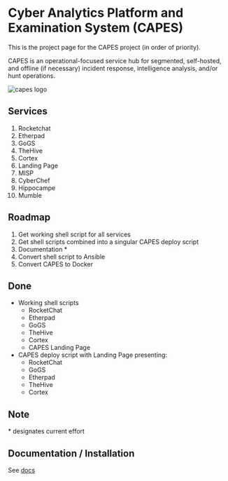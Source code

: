 # Cyber Analytics Platform and Examination System (CAPES)
This is the project page for the CAPES project (in order of priority).

CAPES is an operational-focused service hub for segmented, self-hosted, and offline (if necessary) incident response, intelligence analysis, and/or hunt operations.

![capes logo](images/capes.png)

## Services
1. Rocketchat
1. Etherpad
1. GoGS
1. TheHive
1. Cortex
1. Landing Page
1. MISP
1. CyberChef
1. Hippocampe
1. Mumble

## Roadmap
1. Get working shell script for all services
1. Get shell scripts combined into a singular CAPES deploy script
1. Documentation *
1. Convert shell script to Ansible
1. Convert CAPES to Docker

## Done
* Working shell scripts
  - RocketChat
  - Etherpad
  - GoGS
  - TheHive
  - Cortex
  - CAPES Landing Page
* CAPES deploy script with Landing Page presenting:
  - RocketChat
  - GoGS
  - Etherpad
  - TheHive
  - Cortex

## Note
\* designates current effort

## Documentation / Installation
See [docs](docs/README.md)
